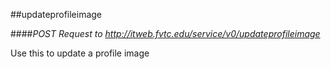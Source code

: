 ##updateprofileimage

####*POST Request to http://itweb.fvtc.edu/service/v0/updateprofileimage*

Use this to update a profile image
